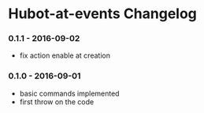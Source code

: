 Hubot-at-events Changelog
==========================

### 0.1.1 - 2016-09-02
- fix action enable at creation

### 0.1.0 - 2016-09-01
- basic commands implemented
- first throw on the code
